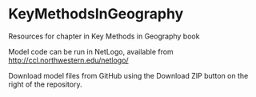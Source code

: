 # KeyMethodsInGeography
Resources for chapter in Key Methods in Geography book

Model code can be run in NetLogo, available from http://ccl.northwestern.edu/netlogo/

Download model files from GitHub using the Download ZIP button on the right of the repository.
